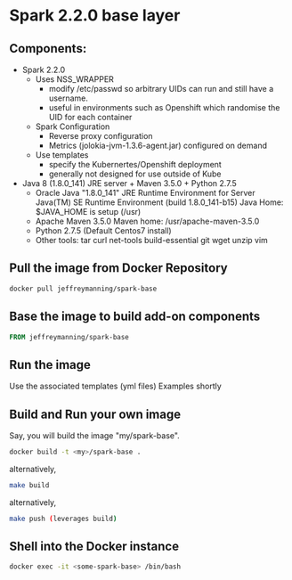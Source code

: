 # Spark 2.2.0 base layer


## Components:
* Spark 2.2.0
    * Uses NSS_WRAPPER
        *  modify /etc/passwd so arbitrary UIDs can run and still have a username.
        * useful in environments such as Openshift which randomise the UID for each container
    * Spark Configuration
        * Reverse proxy configuration
        * Metrics (jolokia-jvm-1.3.6-agent.jar) configured on demand
    * Use templates
        * specify the Kubernertes/Openshift deployment
        * generally not designed for use outside of Kube
* Java 8 (1.8.0_141) JRE server + Maven 3.5.0 + Python 2.7.5
    * Oracle Java "1.8.0_141" JRE Runtime Environment for Server
      Java(TM) SE Runtime Environment (build 1.8.0_141-b15)
      Java Home: $JAVA_HOME is setup (/usr)
    * Apache Maven 3.5.0
      Maven home: /usr/apache-maven-3.5.0
    * Python 2.7.5 (Default Centos7 install)
    * Other tools: tar curl net-tools build-essential git wget unzip vim  

## Pull the image from Docker Repository

```bash
docker pull jeffreymanning/spark-base
```

## Base the image to build add-on components

```Dockerfile
FROM jeffreymanning/spark-base
```

## Run the image
Use the associated templates (yml files)
Examples shortly

## Build and Run your own image
Say, you will build the image "my/spark-base".

```bash
docker build -t <my>/spark-base .
```
alternatively,
```bash
make build
```
alternatively,
```bash
make push (leverages build)
```

## Shell into the Docker instance
```bash
docker exec -it <some-spark-base> /bin/bash
```
